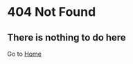 # 404 Not Found <!-- {.title} -->

## There is nothing to do here <!-- {.subtitle} -->

Go to [Home](/ "C_PKG_FULLNAME Homepage")
